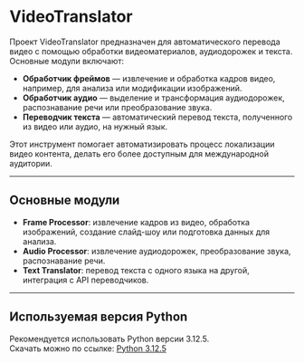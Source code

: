# VideoTranslator

Проект VideoTranslator предназначен для автоматического перевода видео с помощью обработки видеоматериалов, аудиодорожек и текста. Основные модули включают:

- **Обработчик фреймов** — извлечение и обработка кадров видео, например, для анализа или модификации изображений.
- **Обработчик аудио** — выделение и трансформация аудиодорожек, распознавание речи или преобразование звука.
- **Переводчик текста** — автоматический перевод текста, полученного из видео или аудио, на нужный язык.

Этот инструмент помогает автоматизировать процесс локализации видео контента, делать его более доступным для международной аудитории.

---

## Основные модули
- **Frame Processor**: извлечение кадров из видео, обработка изображений, создание слайд-шоу или подготовка данных для анализа.
- **Audio Processor**: извлечение аудиодорожек, преобразование звука, распознавание речи.
- **Text Translator**: перевод текста с одного языка на другой, интеграция с API переводчиков.

---

## Используемая версия Python

Рекомендуется использовать Python версии 3.12.5.  
Скачать можно по ссылке: [Python 3.12.5](https://www.python.org/downloads/release/python-3125/)